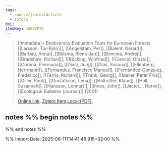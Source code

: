 ```yaml
---
tags:
  - source/journalArticle
  - zotero
doi: 
itemKey: J5F9VP7X
---
```

>[!metadata]+
> Biodiversity Evaluation Tools for European Forests
> [[Larsson, Tor-Björn]], [[Angelstam, Per]], [[Balent, Gérard]], [[Barbati, Anna]], [[Bijlsma, Rienk-Jan]], [[Boncina, Andrej]], [[Bradshaw, Richard]], [[Bücking, Winfried]], [[Ciancio, Orazio]], [[Corona, Piermaria]], [[Diaci, Jurij]], [[Dias, Susana]], [[Ellenberg, Herrmann]], [[Fernandes, Francisco Manuel]], [[Fernández-Gonzalez, Frederico]], [[Ferris, Richard]], [[Frank, Georg]], [[Møller, Peter Friis]], [[Giller, Paul]], [[Gustafsson, Lena]], [[Halbritter, Klaus]], [[Hall, Susannah]], [[Hansson, Lennart]], [[Innes, John]], [[Jactel..., Hervé]], 
> [[Ecological Bulletins (journal)]] (2001)
> 
> [Online link](http://www.jstor.org/stable/20113288), [Zotero Item](zotero://select/library/items/J5F9VP7X),[Local (PDF)](file://C:/Users/aburg/Documents/references/zotero/storage/ALQRZLMC/Larsson2001_BiodiversityEvaluation.pdf), 

## notes %% begin notes %%

%% end notes %%

%% Import Date: 2025-06-11T14:41:46.915+02:00 %%
